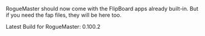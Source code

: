 RogueMaster should now come with the FlipBoard apps already built-in.  But if you need the fap files, they will be here too.

Latest Build for RogueMaster: 0.100.2
